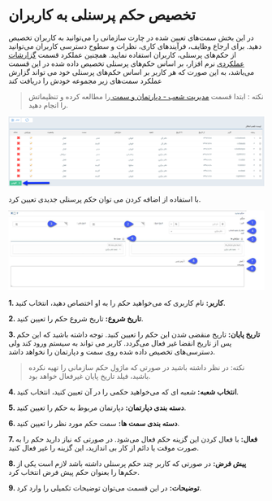 # تخصیص حکم پرسنلی به کاربران 

در این بخش سمت‌های تعیین شده در چارت سازمانی را می‌توانید به کاربران تخصیص دهید. برای ارجاع وظایف، فرآیندهای کاری، نظرات و سطوح دسترسی کاربران می‌توانید از حکم‌های پرسنلی،  کاربران استفاده نمایید.   همچنین عملکرد قسمت [گزارشات عملکردی](https://github.com/1stco/PayamGostarDocs/blob/master/Help/Management-and-reports/Functional-reports/Functional-reports.md) نرم افزار، بر اساس حکم‌های پرسنلی تخصیص داده شده در این قسمت می‌باشد، به این صورت که هر کاربر بر اساس حکم‌های پرسنلی خود می تواند گزارش عملکرد سمت‌های زیر مجموعه خودش را دریافت کند

> نکته : ابتدا قسمت [مدیریت شعب - دپارتمان و سمت ](https://github.com/1stco/PayamGostarDocs/blob/master/Help/Basic-Information/branches-department/branches-department.md)را مطالعه کرده و تنظیماتش را انجام دهید.


![](1.png)

با استفاده از اضافه کردن می توان حکم پرسنلی جدیدی تعیین کرد.

![](2.png)

**1. کاربر:** نام کاربری که می‌خواهید حکم را به او اختصاص دهید، انتخاب کنید.

**2. تاریخ شروع:** تاریخ شروع حکم را تعیین کنید.

**3. تاریخ پایان:** تاریخ منقضی شدن این حکم را تعیین کنید.  توجه داشته باشید که این حکم پس از تاریخ انقضا غیر فعال می‌گردد. کاربر می تواند به سیستم ورود کند ولی دسترسی‌های تخصیص داده شده روی سمت و دپارتمان را نخواهد داشد.

> نکته: در نظر داشته باشید در صورتی که ماژول حکم سازمانی را تهیه نکرده باشید، فیلد تاریخ پایان غیرفعال خواهد بود.

**4. انتخاب شعبه:** شعبه ای که می‌خواهید حکمی را در آن تعیین کنید، انتخاب کنید.

**5. دسته بندی دپارتمان:** دپارتمان مربوط به حکم را تعیین کنید.

**6. دسته بندی سمت ها:** سمت حکم مورد نظر را تعیین کنید.

**7. فعال:** با فعال کردن این گزینه حکم فعال می‌شود. در صورتی که نیاز دارید حکم را به صورت موقت یا دائم از کار بی اندازید، این گزینه را غیر فعال کنید.

**8. پیش فرض:** در صورتی که کاربر چند حکم پرسنلی داشته باشد لازم است یکی از حکم‌ها را بعنوان حکم پیش فرض انتخاب کرد.

**9. توضیحات:** در این قسمت می‌توان توضیحات تکمیلی را وارد کرد.
